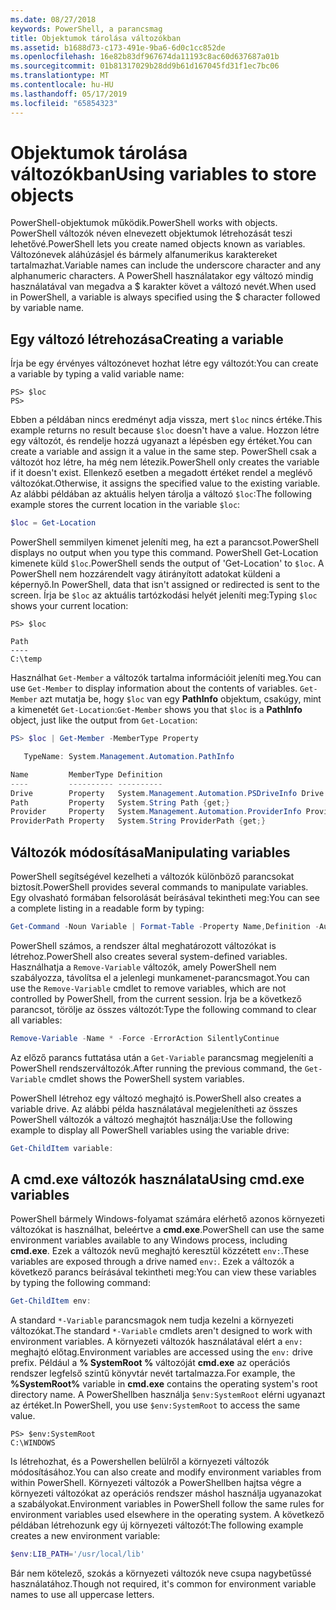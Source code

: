 ```yaml
---
ms.date: 08/27/2018
keywords: PowerShell, a parancsmag
title: Objektumok tárolása változókban
ms.assetid: b1688d73-c173-491e-9ba6-6d0c1cc852de
ms.openlocfilehash: 16e82b83df967674da11193c8ac60d637687a01b
ms.sourcegitcommit: 01b81317029b28dd9b61d167045fd31f1ec7bc06
ms.translationtype: MT
ms.contentlocale: hu-HU
ms.lasthandoff: 05/17/2019
ms.locfileid: "65854323"
---
```

# <a name="using-variables-to-store-objects"></a><span data-ttu-id="5a894-103">Objektumok tárolása változókban</span><span class="sxs-lookup"><span data-stu-id="5a894-103">Using variables to store objects</span></span>

<span data-ttu-id="5a894-104">PowerShell-objektumok működik.</span><span class="sxs-lookup"><span data-stu-id="5a894-104">PowerShell works with objects.</span></span> <span data-ttu-id="5a894-105">PowerShell változók néven elnevezett objektumok létrehozását teszi lehetővé.</span><span class="sxs-lookup"><span data-stu-id="5a894-105">PowerShell lets you create named objects known as variables.</span></span>
<span data-ttu-id="5a894-106">Változónevek aláhúzásjel és bármely alfanumerikus karaktereket tartalmazhat.</span><span class="sxs-lookup"><span data-stu-id="5a894-106">Variable names can include the underscore character and any alphanumeric characters.</span></span> <span data-ttu-id="5a894-107">A PowerShell használatakor egy változó mindig használatával van megadva a \$ karakter követ a változó nevét.</span><span class="sxs-lookup"><span data-stu-id="5a894-107">When used in PowerShell, a variable is always specified using the \$ character followed by variable name.</span></span>

## <a name="creating-a-variable"></a><span data-ttu-id="5a894-108">Egy változó létrehozása</span><span class="sxs-lookup"><span data-stu-id="5a894-108">Creating a variable</span></span>

<span data-ttu-id="5a894-109">Írja be egy érvényes változónevet hozhat létre egy változót:</span><span class="sxs-lookup"><span data-stu-id="5a894-109">You can create a variable by typing a valid variable name:</span></span>

```
PS> $loc
PS>
```

<span data-ttu-id="5a894-110">Ebben a példában nincs eredményt adja vissza, mert `$loc` nincs értéke.</span><span class="sxs-lookup"><span data-stu-id="5a894-110">This example returns no result because `$loc` doesn't have a value.</span></span> <span data-ttu-id="5a894-111">Hozzon létre egy változót, és rendelje hozzá ugyanazt a lépésben egy értéket.</span><span class="sxs-lookup"><span data-stu-id="5a894-111">You can create a variable and assign it a value in the same step.</span></span> <span data-ttu-id="5a894-112">PowerShell csak a változót hoz létre, ha még nem létezik.</span><span class="sxs-lookup"><span data-stu-id="5a894-112">PowerShell only creates the variable if it doesn't exist.</span></span>
<span data-ttu-id="5a894-113">Ellenkező esetben a megadott értéket rendel a meglévő változókat.</span><span class="sxs-lookup"><span data-stu-id="5a894-113">Otherwise, it assigns the specified value to the existing variable.</span></span> <span data-ttu-id="5a894-114">Az alábbi példában az aktuális helyen tárolja a változó `$loc`:</span><span class="sxs-lookup"><span data-stu-id="5a894-114">The following example stores the current location in the variable `$loc`:</span></span>

```powershell
$loc = Get-Location
```

<span data-ttu-id="5a894-115">PowerShell semmilyen kimenet jeleníti meg, ha ezt a parancsot.</span><span class="sxs-lookup"><span data-stu-id="5a894-115">PowerShell displays no output when you type this command.</span></span> <span data-ttu-id="5a894-116">PowerShell Get-Location kimenete küld `$loc`.</span><span class="sxs-lookup"><span data-stu-id="5a894-116">PowerShell sends the output of 'Get-Location' to `$loc`.</span></span> <span data-ttu-id="5a894-117">A PowerShell nem hozzárendelt vagy átirányított adatokat küldeni a képernyő.</span><span class="sxs-lookup"><span data-stu-id="5a894-117">In PowerShell, data that isn't assigned or redirected is sent to the screen.</span></span> <span data-ttu-id="5a894-118">Írja be `$loc` az aktuális tartózkodási helyét jeleníti meg:</span><span class="sxs-lookup"><span data-stu-id="5a894-118">Typing `$loc` shows your current location:</span></span>

```
PS> $loc

Path
----
C:\temp
```

<span data-ttu-id="5a894-119">Használhat `Get-Member` a változók tartalma információit jeleníti meg.</span><span class="sxs-lookup"><span data-stu-id="5a894-119">You can use `Get-Member` to display information about the contents of variables.</span></span> <span data-ttu-id="5a894-120">`Get-Member` azt mutatja be, hogy `$loc` van egy **PathInfo** objektum, csakúgy, mint a kimenetét `Get-Location`:</span><span class="sxs-lookup"><span data-stu-id="5a894-120">`Get-Member` shows you that `$loc` is a **PathInfo** object, just like the output from `Get-Location`:</span></span>

```powershell
PS> $loc | Get-Member -MemberType Property

   TypeName: System.Management.Automation.PathInfo

Name         MemberType Definition
----         ---------- ----------
Drive        Property   System.Management.Automation.PSDriveInfo Drive {get;}
Path         Property   System.String Path {get;}
Provider     Property   System.Management.Automation.ProviderInfo Provider {...
ProviderPath Property   System.String ProviderPath {get;}
```

## <a name="manipulating-variables"></a><span data-ttu-id="5a894-121">Változók módosítása</span><span class="sxs-lookup"><span data-stu-id="5a894-121">Manipulating variables</span></span>

<span data-ttu-id="5a894-122">PowerShell segítségével kezelheti a változók különböző parancsokat biztosít.</span><span class="sxs-lookup"><span data-stu-id="5a894-122">PowerShell provides several commands to manipulate variables.</span></span> <span data-ttu-id="5a894-123">Egy olvasható formában felsorolását beírásával tekintheti meg:</span><span class="sxs-lookup"><span data-stu-id="5a894-123">You can see a complete listing in a readable form by typing:</span></span>

```powershell
Get-Command -Noun Variable | Format-Table -Property Name,Definition -AutoSize -Wrap
```

<span data-ttu-id="5a894-124">PowerShell számos, a rendszer által meghatározott változókat is létrehoz.</span><span class="sxs-lookup"><span data-stu-id="5a894-124">PowerShell also creates several system-defined variables.</span></span> <span data-ttu-id="5a894-125">Használhatja a `Remove-Variable` változók, amely PowerShell nem szabályozza, távolítsa el a jelenlegi munkamenet-parancsmagot.</span><span class="sxs-lookup"><span data-stu-id="5a894-125">You can use the `Remove-Variable` cmdlet to remove variables, which are not controlled by PowerShell, from the current session.</span></span> <span data-ttu-id="5a894-126">Írja be a következő parancsot, törölje az összes változót:</span><span class="sxs-lookup"><span data-stu-id="5a894-126">Type the following command to clear all variables:</span></span>

```powershell
Remove-Variable -Name * -Force -ErrorAction SilentlyContinue
```

<span data-ttu-id="5a894-127">Az előző parancs futtatása után a `Get-Variable` parancsmag megjeleníti a PowerShell rendszerváltozók.</span><span class="sxs-lookup"><span data-stu-id="5a894-127">After running the previous command, the `Get-Variable` cmdlet shows the PowerShell system variables.</span></span>

<span data-ttu-id="5a894-128">PowerShell létrehoz egy változó meghajtó is.</span><span class="sxs-lookup"><span data-stu-id="5a894-128">PowerShell also creates a variable drive.</span></span> <span data-ttu-id="5a894-129">Az alábbi példa használatával megjelenítheti az összes PowerShell változók a változó meghajtót használja:</span><span class="sxs-lookup"><span data-stu-id="5a894-129">Use the following example to display all PowerShell variables using the variable drive:</span></span>

```powershell
Get-ChildItem variable:
```

## <a name="using-cmdexe-variables"></a><span data-ttu-id="5a894-130">A cmd.exe változók használata</span><span class="sxs-lookup"><span data-stu-id="5a894-130">Using cmd.exe variables</span></span>

<span data-ttu-id="5a894-131">PowerShell bármely Windows-folyamat számára elérhető azonos környezeti változókat is használhat, beleértve a **cmd.exe**.</span><span class="sxs-lookup"><span data-stu-id="5a894-131">PowerShell can use the same environment variables available to any Windows process, including **cmd.exe**.</span></span> <span data-ttu-id="5a894-132">Ezek a változók nevű meghajtó keresztül közzétett `env:`.</span><span class="sxs-lookup"><span data-stu-id="5a894-132">These variables are exposed through a drive named `env:`.</span></span> <span data-ttu-id="5a894-133">Ezek a változók a következő parancs beírásával tekintheti meg:</span><span class="sxs-lookup"><span data-stu-id="5a894-133">You can view these variables by typing the following command:</span></span>

```powershell
Get-ChildItem env:
```

<span data-ttu-id="5a894-134">A standard `*-Variable` parancsmagok nem tudja kezelni a környezeti változókat.</span><span class="sxs-lookup"><span data-stu-id="5a894-134">The standard `*-Variable` cmdlets aren't designed to work with environment variables.</span></span> <span data-ttu-id="5a894-135">A környezeti változók használatával elért a `env:` meghajtó előtag.</span><span class="sxs-lookup"><span data-stu-id="5a894-135">Environment variables are accessed using the `env:` drive prefix.</span></span> <span data-ttu-id="5a894-136">Például a **% SystemRoot %** változóját **cmd.exe** az operációs rendszer legfelső szintű könyvtár nevét tartalmazza.</span><span class="sxs-lookup"><span data-stu-id="5a894-136">For example, the **%SystemRoot%** variable in **cmd.exe** contains the operating system's root directory name.</span></span> <span data-ttu-id="5a894-137">A PowerShellben használja `$env:SystemRoot` elérni ugyanazt az értéket.</span><span class="sxs-lookup"><span data-stu-id="5a894-137">In PowerShell, you use `$env:SystemRoot` to access the same value.</span></span>

```
PS> $env:SystemRoot
C:\WINDOWS
```

<span data-ttu-id="5a894-138">Is létrehozhat, és a Powershellen belülről a környezeti változók módosításához.</span><span class="sxs-lookup"><span data-stu-id="5a894-138">You can also create and modify environment variables from within PowerShell.</span></span> <span data-ttu-id="5a894-139">Környezeti változók a PowerShellben hajtsa végre a környezeti változókat az operációs rendszer máshol használja ugyanazokat a szabályokat.</span><span class="sxs-lookup"><span data-stu-id="5a894-139">Environment variables in PowerShell follow the same rules for environment variables used elsewhere in the operating system.</span></span> <span data-ttu-id="5a894-140">A következő példában létrehozunk egy új környezeti változót:</span><span class="sxs-lookup"><span data-stu-id="5a894-140">The following example creates a new environment variable:</span></span>

```powershell
$env:LIB_PATH='/usr/local/lib'
```

<span data-ttu-id="5a894-141">Bár nem kötelező, szokás a környezeti változók neve csupa nagybetűssé használatához.</span><span class="sxs-lookup"><span data-stu-id="5a894-141">Though not required, it's common for environment variable names to use all uppercase letters.</span></span>
